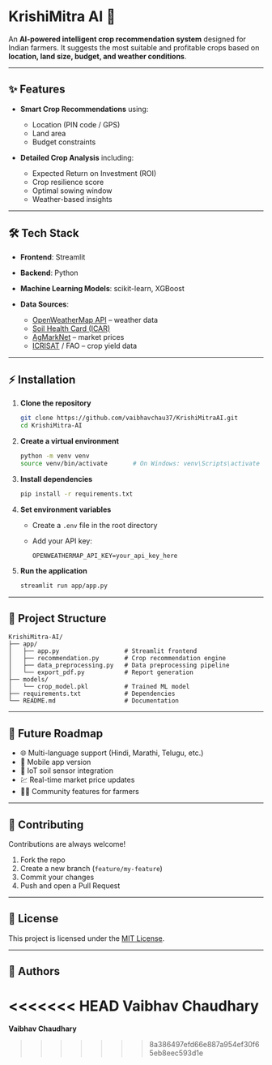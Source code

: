 # KrishiMitra AI 🌾

An **AI-powered intelligent crop recommendation system** designed for Indian farmers.
It suggests the most suitable and profitable crops based on **location, land size, budget, and weather conditions**.

---

## ✨ Features

- **Smart Crop Recommendations** using:

  - Location (PIN code / GPS)
  - Land area
  - Budget constraints

- **Detailed Crop Analysis** including:

  - Expected Return on Investment (ROI)
  - Crop resilience score
  - Optimal sowing window
  - Weather-based insights

---

## 🛠 Tech Stack

- **Frontend**: Streamlit
- **Backend**: Python
- **Machine Learning Models**: scikit-learn, XGBoost
- **Data Sources**:

  - [OpenWeatherMap API](https://openweathermap.org/api) – weather data
  - [Soil Health Card (ICAR)](https://soilhealth.dac.gov.in/)
  - [AgMarkNet](https://agmarknet.gov.in/) – market prices
  - [ICRISAT](https://www.icrisat.org/) / FAO – crop yield data

---

## ⚡ Installation

1. **Clone the repository**

   ```bash
   git clone https://github.com/vaibhavchau37/KrishiMitraAI.git
   cd KrishiMitra-AI
   ```

2. **Create a virtual environment**

   ```bash
   python -m venv venv
   source venv/bin/activate       # On Windows: venv\Scripts\activate
   ```

3. **Install dependencies**

   ```bash
   pip install -r requirements.txt
   ```

4. **Set environment variables**

   - Create a `.env` file in the root directory
   - Add your API key:

     ```
     OPENWEATHERMAP_API_KEY=your_api_key_here
     ```

5. **Run the application**

   ```bash
   streamlit run app/app.py
   ```

---

## 📂 Project Structure

```
KrishiMitra-AI/
├── app/
│   ├── app.py                  # Streamlit frontend
│   ├── recommendation.py       # Crop recommendation engine
│   ├── data_preprocessing.py   # Data preprocessing pipeline
│   └── export_pdf.py           # Report generation
├── models/
│   └── crop_model.pkl          # Trained ML model
├── requirements.txt            # Dependencies
└── README.md                   # Documentation
```

---

## 🚀 Future Roadmap

- 🌐 Multi-language support (Hindi, Marathi, Telugu, etc.)
- 📱 Mobile app version
- 🌱 IoT soil sensor integration
- 💹 Real-time market price updates
- 👨‍🌾 Community features for farmers

---

## 🤝 Contributing

Contributions are always welcome!

1. Fork the repo
2. Create a new branch (`feature/my-feature`)
3. Commit your changes
4. Push and open a Pull Request

---

## 📜 License

This project is licensed under the [MIT License](LICENSE).

---

## 👥 Authors

<<<<<<< HEAD
**Vaibhav Chaudhary**
=======
 **Vaibhav Chaudhary**

>>>>>>> 8a386497efd66e887a954ef30f65eb8eec593d1e
